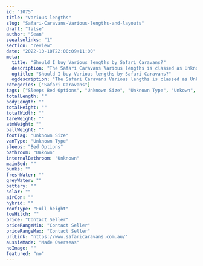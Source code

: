 ```yaml
---
id: "1075"
title: "Various lengths"
slug: "Safari-Caravans-Various-lengths-and-layouts"
draft: "false"
author: "Sean"
seealsolinks: "1"
section: "review"
date: "2022-10-10T22:00:09+11:00"
meta:
  title: "Should I buy Various lengths by Safari Caravans?"
  description: "The Safari Caravans Various lengths is classed as Unknown Type, and sleeps Bed Options people. It is Made Overseas and comes in at Unknown Size. It generally has Unkown."
  ogtitle: "Should I buy Various lengths by Safari Caravans?"
  ogdescription: "The Safari Caravans Various lengths is classed as Unknown Type, and sleeps Bed Options people. It is Made Overseas and comes in at Unknown Size. It generally has Unkown."
categories: ["Safari Caravans"]
tags: ["Sleeps Bed Options", "Unknown Size", "Unknown Type", "Unkown", "Full height", "Price Unknown", "Made Overseas"]
totalLength: ""
bodyLength: ""
totalHeight: ""
totalWidth: ""
tareWeight: ""
atmWeight: ""
ballWeight: ""
footTag: "Unknown Size"
vanType: "Unknown Type"
sleeps: "Bed Options"
bathroom: "Unkown"
internalBathroom: "Unknown"
mainBed: ""
bunks: ""
freshWater: ""
greyWater: ""
battery: ""
solar: ""
airCon: ""
hybrid: ""
roofType: "Full height"
towHitch: ""
price: "Contact Seller"
priceRangeMin: "Contact Seller"
priceRangeMax: "Contact Seller"
urlLink: "https://www.safaricaravans.com.au/"
aussieMade: "Made Overseas"
noImage: ""
featured: "no"
---
```

